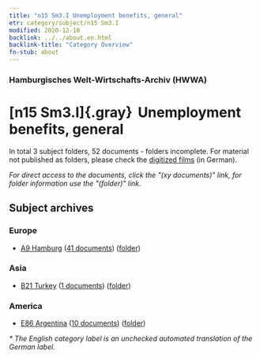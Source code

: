 ```yaml
---
title: "n15 Sm3.I Unemployment benefits, general"
etr: category/subject/n15 Sm3.I
modified: 2020-12-18
backlink: ../../about.en.html
backlink-title: "Category Overview"
fn-stub: about
---
```


### Hamburgisches Welt-Wirtschafts-Archiv (HWWA)
# [n15 Sm3.I]{.gray}&#8201; Unemployment benefits, general&#160; 





In total 3 subject folders, 52 documents - folders incomplete.
For material not published as folders, please check the [digitized films](/film/h1_sh) (in German).

_For direct access to the documents, click the "(xy documents)" link, for folder information use the "(folder)" link._

## Subject archives



### Europe

- [A9 Hamburg](../../../geo/about.en.html#A9) (<a href="https://dfg-viewer.de/show/?tx_dlf[id]=https://pm20.zbw.eu/mets/sh/1409xx/140905/1451xx/145163/public.mets.en.xml" target="_blank">41 documents</a>) ([folder](http://purl.org/pressemappe20/folder/sh/140905,145163))

### Asia

- [B21 Turkey](../../../geo/about.en.html#B21) (<a href="https://dfg-viewer.de/show/?tx_dlf[id]=https://pm20.zbw.eu/mets/sh/1411xx/141111/1451xx/145163/public.mets.en.xml" target="_blank">1 documents</a>) ([folder](http://purl.org/pressemappe20/folder/sh/141111,145163))

### America

- [E86 Argentina](../../../geo/about.en.html#E86) (<a href="https://dfg-viewer.de/show/?tx_dlf[id]=https://pm20.zbw.eu/mets/sh/1416xx/141692/1451xx/145163/public.mets.en.xml" target="_blank">10 documents</a>) ([folder](http://purl.org/pressemappe20/folder/sh/141692,145163))


_* The English category label is an unchecked automated translation of the German label._

